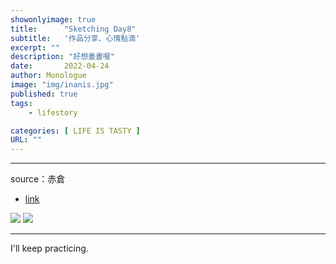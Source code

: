 ```yaml
---
showonlyimage: true
title:      "Sketching Day8"
subtitle:   '作品分享、心情點滴'
excerpt: ""
description: "好想畫畫喔"
date:       2022-04-24
author: Monologue    
image: "img/inanis.jpg"
published: true 
tags:
    - lifestory

categories: [ LIFE IS TASTY ]
URL: ""
---
```

***
source：赤倉  
* [link](https://twitter.com/akakura1341)  
  
![](/blog/sketch/d8-1.jpg)
![](/blog/sketch/d8-2.jpg)
  
***
I'll keep practicing.
<!--more-->
